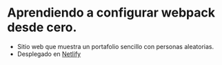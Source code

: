 # Aprendiendo a configurar webpack desde cero.

- Sitio web que muestra un portafolio sencillo con personas aleatorias.
- Desplegado en [Netlify](https://elastic-dubinsky-4f471e.netlify.app/) 
